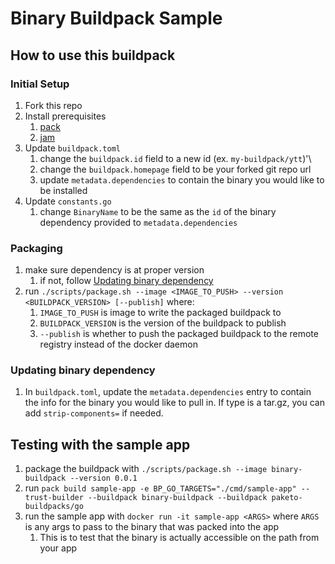 # Binary Buildpack Sample

## How to use this buildpack

### Initial Setup
1. Fork this repo 
2. Install prerequisites
   1. [pack](https://buildpacks.io/docs/tools/pack/)
   2. [jam](https://github.com/paketo-buildpacks/jam)
3. Update `buildpack.toml`
   1. change the `buildpack.id` field to a new id (ex. `my-buildpack/ytt`)'\
   2. change the `buildpack.homepage` field to be your forked git repo url
   3. update `metadata.dependencies` to contain the binary you would like to be installed
4. Update `constants.go`
   1. change `BinaryName` to be the same as the `id` of the binary dependency provided to `metadata.dependencies`

### Packaging
1. make sure dependency is at proper version
   1. if not, follow [Updating binary dependency](#updating-binary-dependency)
2. run `./scripts/package.sh --image <IMAGE_TO_PUSH> --version <BUILDPACK_VERSION> [--publish]` where:
   1. `IMAGE_TO_PUSH` is image to write the packaged buildpack to 
   2. `BUILDPACK_VERSION` is the version of the buildpack to publish
   3. `--publish` is whether to push the packaged buildpack to the remote registry instead of the docker daemon

### Updating binary dependency 
1. In `buildpack.toml`, update the `metadata.dependencies` entry to contain the info for the binary you would like to 
pull in. If type is a tar.gz, you can add `strip-components=` if needed. 

## Testing with the sample app
1. package the buildpack with `./scripts/package.sh --image binary-buildpack --version 0.0.1`
2. run `pack build sample-app -e BP_GO_TARGETS="./cmd/sample-app" --trust-builder --buildpack binary-buildpack --buildpack paketo-buildpacks/go`
3. run the sample app with `docker run -it sample-app <ARGS>` where `ARGS` is any args to pass to the binary that was packed into the app
   1. This is to test that the binary is actually accessible on the path from your app 